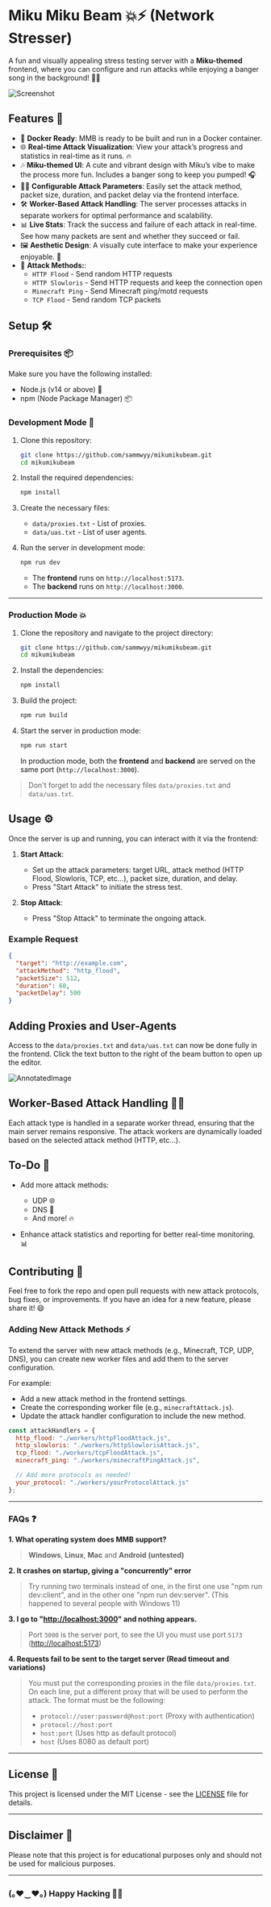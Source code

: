 # Miku Miku Beam 💥⚡ (Network Stresser)

A fun and visually appealing stress testing server with a **Miku-themed** frontend, where you can configure and run attacks while enjoying a banger song in the background! 🎤✨

![Screenshot](docs/screenshot.png)

## Features 🎉

- 🐳 **Docker Ready**: MMB is ready to be built and run in a Docker container.
- 🌐 **Real-time Attack Visualization**: View your attack’s progress and statistics in real-time as it runs. 🔥
- 🎶 **Miku-themed UI**: A cute and vibrant design with Miku’s vibe to make the process more fun. Includes a banger song to keep you pumped! 🎧
- 🧑‍💻 **Configurable Attack Parameters**: Easily set the attack method, packet size, duration, and packet delay via the frontend interface.
- 🛠️ **Worker-Based Attack Handling**: The server processes attacks in separate workers for optimal performance and scalability.
- 📊 **Live Stats**: Track the success and failure of each attack in real-time. See how many packets are sent and whether they succeed or fail.
- 🖼️ **Aesthetic Design**: A visually cute interface to make your experience enjoyable. 🌸
- 📡 **Attack Methods:**:
  - `HTTP Flood` - Send random HTTP requests
  - `HTTP Slowloris` - Send HTTP requests and keep the connection open
  - `Minecraft Ping` - Send Minecraft ping/motd requests
  - `TCP Flood` - Send random TCP packets

## Setup 🛠️

### Prerequisites 📦

Make sure you have the following installed:

- Node.js (v14 or above) 🌱
- npm (Node Package Manager) 📦

### Development Mode 🔧

1. Clone this repository:

   ```bash
   git clone https://github.com/sammwyy/mikumikubeam.git
   cd mikumikubeam
   ```

2. Install the required dependencies:

   ```bash
   npm install
   ```

3. Create the necessary files:
   - `data/proxies.txt` - List of proxies.
   - `data/uas.txt` - List of user agents.

4. Run the server in development mode:

   ```bash
   npm run dev
   ```

   - The **frontend** runs on `http://localhost:5173`.
   - The **backend** runs on `http://localhost:3000`.

---

### Production Mode 💥

1. Clone the repository and navigate to the project directory:

   ```bash
   git clone https://github.com/sammwyy/mikumikubeam.git
   cd mikumikubeam
   ```

2. Install the dependencies:

   ```bash
   npm install
   ```

3. Build the project:

   ```bash
   npm run build
   ```

4. Start the server in production mode:

   ```bash
   npm run start
   ```

   In production mode, both the **frontend** and **backend** are served on the same port (`http://localhost:3000`).

> Don't forget to add the necessary files `data/proxies.txt` and `data/uas.txt`.

## Usage ⚙️

Once the server is up and running, you can interact with it via the frontend:

1. **Start Attack**:
   - Set up the attack parameters: target URL, attack method (HTTP Flood, Slowloris, TCP, etc...), packet size, duration, and delay.
   - Press "Start Attack" to initiate the stress test.

2. **Stop Attack**:
   - Press "Stop Attack" to terminate the ongoing attack.

### Example Request

```json
{
  "target": "http://example.com",
  "attackMethod": "http_flood",
  "packetSize": 512,
  "duration": 60,
  "packetDelay": 500
}
```

## Adding Proxies and User-Agents

Access to the ``data/proxies.txt`` and ``data/uas.txt`` can now be done fully in the frontend. Click the text button to the right of the beam button to open up the editor.

![AnnotatedImage](docs/annotated-button.png)

## Worker-Based Attack Handling 🔧💡

Each attack type is handled in a separate worker thread, ensuring that the main server remains responsive. The attack workers are dynamically loaded based on the selected attack method (HTTP, etc...).

## To-Do 📝

- Add more attack methods:
  - UDP 🌐
  - DNS 📡
  - And more! 🔥

- Enhance attack statistics and reporting for better real-time monitoring. 📊

## Contributing 💖

Feel free to fork the repo and open pull requests with new attack protocols, bug fixes, or improvements. If you have an idea for a new feature, please share it! 😄

### Adding New Attack Methods ⚡

To extend the server with new attack methods (e.g., Minecraft, TCP, UDP, DNS), you can create new worker files and add them to the server configuration.

For example:

- Add a new attack method in the frontend settings.
- Create the corresponding worker file (e.g., `minecraftAttack.js`).
- Update the attack handler configuration to include the new method.

```javascript
const attackHandlers = {
  http_flood: "./workers/httpFloodAttack.js",
  http_slowloris: "./workers/httpSlowlorisAttack.js",
  tcp_flood: "./workers/tcpFloodAttack.js",
  minecraft_ping: "./workers/minecraftPingAttack.js",

  // Add more protocols as needed!
  your_protocol: "./workers/yourProtocolAttack.js"
};
```

---

### FAQs ❓

**1. What operating system does MMB support?**

> **Windows**, **Linux**, **Mac** and **Android (untested)**

**2. It crashes on startup, giving a "concurrently" error**

> Try running two terminals instead of one, in the first one use "npm run dev:client", and in the other one "npm run dev:server". (This happened to several people with Windows 11)

**3. I go to "<http://localhost:3000>" and nothing appears.**

> Port `3000` is the server port, to see the UI you must use port `5173` (<http://localhost:5173>)

**4. Requests fail to be sent to the target server (Read timeout and variations)**

> You must put the corresponding proxies in the file `data/proxies.txt`. On each line, put a different proxy that will be used to perform the attack. The format must be the following:
>
> - `protocol://user:password@host:port` (Proxy with authentication)
> - `protocol://host:port`
> - `host:port` (Uses http as default protocol)
> - `host` (Uses 8080 as default port)

---

## License 📝

This project is licensed under the MIT License - see the [LICENSE](LICENSE) file for details.

---

## Disclaimer 🚨

Please note that this project is for educational purposes only and should not be used for malicious purposes.

---

### (｡♥‿♥｡) Happy Hacking 💖🎶
